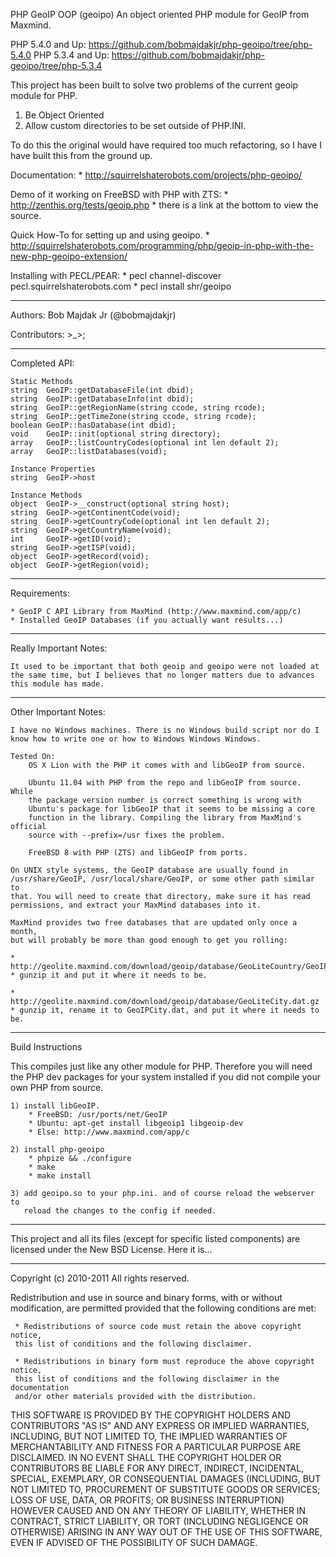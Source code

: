 PHP GeoIP OOP (geoipo)
An object oriented PHP module for GeoIP from Maxmind.

PHP 5.4.0 and Up: https://github.com/bobmajdakjr/php-geoipo/tree/php-5.4.0
PHP 5.3.4 and Up: https://github.com/bobmajdakjr/php-geoipo/tree/php-5.3.4

This project has been built to solve two problems of the current geoip module
for PHP.

1) Be Object Oriented
2) Allow custom directories to be set outside of PHP.INI.

To do this the original would have required too much refactoring, so I have
I have built this from the ground up.

Documentation:
	* http://squirrelshaterobots.com/projects/php-geoipo/

Demo of it working on FreeBSD with PHP with ZTS:
	* http://zenthis.org/tests/geoip.php
	* there is a link at the bottom to view the source.

Quick How-To for setting up and using geoipo.
	* http://squirrelshaterobots.com/programming/php/geoip-in-php-with-the-new-php-geoipo-extension/

Installing with PECL/PEAR:
	* pecl channel-discover pecl.squirrelshaterobots.com
	* pecl install shr/geoipo

--------

Authors:
	Bob Majdak Jr (@bobmajdakjr)
	
Contributors:
	>_>;

--------

Completed API:

	Static Methods
	string  GeoIP::getDatabaseFile(int dbid);
	string  GeoIP::getDatabaseInfo(int dbid);
	string  GeoIP::getRegionName(string ccode, string rcode);
	string  GeoIP::getTimeZone(string ccode, string rcode);
	boolean GeoIP::hasDatabase(int dbid);
	void    GeoIP::init(optional string directory);
	array   GeoIP::listCountryCodes(optional int len default 2);
	array   GeoIP::listDatabases(void);
	
	Instance Properties
	string  GeoIP->host

	Instance Methods
	object  GeoIP->__construct(optional string host);
	string  GeoIP->getContinentCode(void);
	string  GeoIP->getCountryCode(optional int len default 2);
	string  GeoIP->getCountryName(void);
	int     GeoIP->getID(void);
	string  GeoIP->getISP(void);
	object  GeoIP->getRecord(void);
	object  GeoIP->getRegion(void);

--------

Requirements:
	
	* GeoIP C API Library from MaxMind (http://www.maxmind.com/app/c)
	* Installed GeoIP Databases (if you actually want results...)
	
--------

Really Important Notes:
	
	It used to be important that both geoip and geoipo were not loaded at
	the same time, but I believes that no longer matters due to advances
	this module has made.
	
--------

Other Important Notes:
	
	I have no Windows machines. There is no Windows build script nor do I
	know how to write one or how to Windows Windows Windows.
	
	Tested On:
		OS X Lion with the PHP it comes with and libGeoIP from source.

		Ubuntu 11.04 with PHP from the repo and libGeoIP from source. While
		the package version number is correct something is wrong with
		Ubuntu's package for libGeoIP that it seems to be missing a core
		function in the library. Compiling the library from MaxMind's official
		source with --prefix=/usr fixes the problem.

		FreeBSD 8 with PHP (ZTS) and libGeoIP from ports.
	
	On UNIX style systems, the GeoIP database are usually found in
	/usr/share/GeoIP, /usr/local/share/GeoIP, or some other path similar to
	that. You will need to create that directory, make sure it has read
	permissions, and extract your MaxMind databases into it.
	
	MaxMind provides two free databases that are updated only once a month,
	but will probably be more than good enough to get you rolling:
	
	* http://geolite.maxmind.com/download/geoip/database/GeoLiteCountry/GeoIP.dat.gz
	* gunzip it and put it where it needs to be.

	* http://geolite.maxmind.com/download/geoip/database/GeoLiteCity.dat.gz
	* gunzip it, rename it to GeoIPCity.dat, and put it where it needs to be.

--------

Build Instructions

This compiles just like any other module for PHP. Therefore you will need the
PHP dev packages for your system installed if you did not compile your own PHP
from source.

	1) install libGeoIP.
		* FreeBSD: /usr/ports/net/GeoIP
		* Ubuntu: apt-get install libgeoip1 libgeoip-dev
		* Else: http://www.maxmind.com/app/c
		
	2) install php-geoipo
		* phpize && ./configure
		* make
		* make install
		
	3) add geoipo.so to your php.ini. and of course reload the webserver to
	   reload the changes to the config if needed.

--------

This project and all its files (except for specific listed components) are
licensed under the New BSD License. Here it is...

--------

Copyright (c) 2010-2011
All rights reserved.

Redistribution and use in source and binary forms, with or without modification,
are permitted provided that the following conditions are met:

     * Redistributions of source code must retain the above copyright notice,
     this list of conditions and the following disclaimer.

     * Redistributions in binary form must reproduce the above copyright notice,
     this list of conditions and the following disclaimer in the documentation
     and/or other materials provided with the distribution.

THIS SOFTWARE IS PROVIDED BY THE COPYRIGHT HOLDERS AND CONTRIBUTORS "AS IS" AND
ANY EXPRESS OR IMPLIED WARRANTIES, INCLUDING, BUT NOT LIMITED TO, THE IMPLIED
WARRANTIES OF MERCHANTABILITY AND FITNESS FOR A PARTICULAR PURPOSE ARE
DISCLAIMED. IN NO EVENT SHALL THE COPYRIGHT HOLDER OR CONTRIBUTORS BE LIABLE
FOR ANY DIRECT, INDIRECT, INCIDENTAL, SPECIAL, EXEMPLARY, OR CONSEQUENTIAL
DAMAGES (INCLUDING, BUT NOT LIMITED TO, PROCUREMENT OF SUBSTITUTE GOODS OR
SERVICES; LOSS OF USE, DATA, OR PROFITS; OR BUSINESS INTERRUPTION) HOWEVER
CAUSED AND ON ANY THEORY OF LIABILITY, WHETHER IN CONTRACT, STRICT LIABILITY, OR
TORT (INCLUDING NEGLIGENCE OR OTHERWISE) ARISING IN ANY WAY OUT OF THE USE OF
THIS SOFTWARE, EVEN IF ADVISED OF THE POSSIBILITY OF SUCH DAMAGE.
